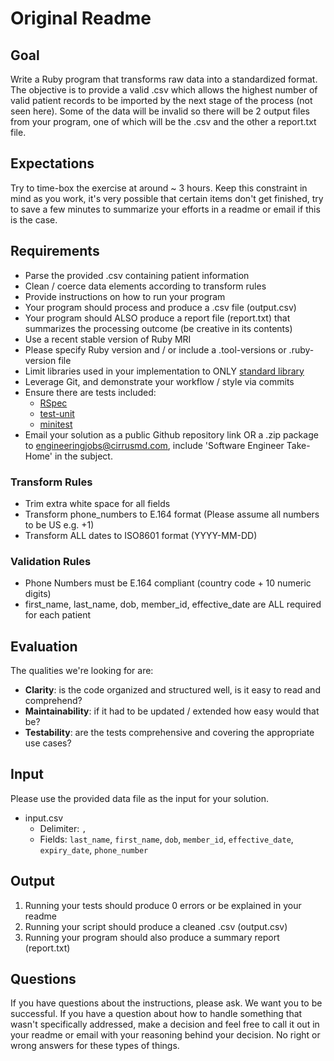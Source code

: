 # Original Readme
## Goal

Write a Ruby program that transforms raw data into a standardized format. The objective is to provide a valid .csv which allows the highest number of valid patient records
to be imported by the next stage of the process (not seen here). Some of the data will be invalid so there will be 2 output
files from your program, one of which will be the .csv and the other a report.txt file.

## Expectations

Try to time-box the exercise at around ~ 3 hours.
Keep this constraint in mind as you work, it's very possible that certain items don't get finished, try
to save a few minutes to summarize your efforts in a readme or email if this is the case.

## Requirements

- Parse the provided .csv containing patient information
- Clean / coerce data elements according to transform rules
- Provide instructions on how to run your program
- Your program should process and produce a .csv file (output.csv)
- Your program should ALSO produce a report file (report.txt) that summarizes the processing outcome (be creative in its contents)
- Use a recent stable version of Ruby MRI
- Please specify Ruby version and / or include a .tool-versions or .ruby-version file
- Limit libraries used in your implementation to ONLY [standard library](http://www.ruby-doc.org/stdlib/)
- Leverage Git, and demonstrate your workflow / style via commits
- Ensure there are tests included:
  - [RSpec](https://github.com/rspec/rspec)
  - [test-unit](https://github.com/test-unit/test-unit)
  - [minitest](https://github.com/seattlerb/minitest)
- Email your solution as a public Github repository link OR a .zip package to engineeringjobs@cirrusmd.com, include 'Software Engineer Take-Home' in the subject.

### Transform Rules

- Trim extra white space for all fields
- Transform phone_numbers to E.164 format (Please assume all numbers to be US e.g. +1)
- Transform ALL dates to ISO8601 format (YYYY-MM-DD)

### Validation Rules

- Phone Numbers must be E.164 compliant (country code + 10 numeric digits)
- first_name, last_name, dob, member_id, effective_date are ALL required for each patient

## Evaluation

The qualities we're looking for are:

- **Clarity**: is the code organized and structured well, is it easy to read and comprehend?
- **Maintainability**: if it had to be updated / extended how easy would that be?
- **Testability**: are the tests comprehensive and covering the appropriate use cases?

## Input

Please use the provided data file as the input for your solution.

- input.csv
  - Delimiter: `,`
  - Fields: `last_name`, `first_name`, `dob`, `member_id`, `effective_date`, `expiry_date`, `phone_number`

## Output

1. Running your tests should produce 0 errors or be explained in your readme
2. Running your script should produce a cleaned .csv (output.csv)
3. Running your program should also produce a summary report (report.txt)

## Questions

If you have questions about the instructions, please ask. We want you to be successful. If you have a question about how
to handle something that wasn't specifically addressed, make a decision and feel free to call it out in your
readme or email with your reasoning behind your decision. No right or wrong answers for these types of things.
